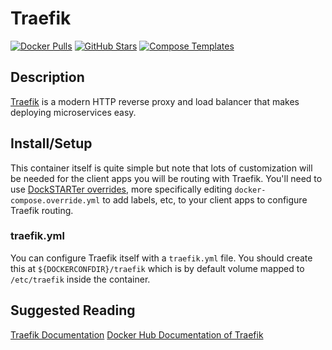 # Traefik

[![Docker Pulls](https://img.shields.io/docker/pulls/_/traefik?style=flat-square&color=607D8B&label=docker%20pulls&logo=docker)](https://hub.docker.com/_/traefik)
[![GitHub Stars](https://img.shields.io/github/stars/traefik/traefik-library-image?style=flat-square&color=607D8B&label=github%20stars&logo=github)](https://github.com/traefik/traefik-library-image)
[![Compose Templates](https://img.shields.io/static/v1?style=flat-square&color=607D8B&label=compose&message=templates)](https://github.com/GhostWriters/DockSTARTer/tree/master/compose/.apps/traefik)

## Description

[Traefik](https://doc.traefik.io/traefik/) is a modern HTTP reverse proxy and load balancer that makes deploying microservices easy.

## Install/Setup

This container itself is quite simple but note that lots of customization will be needed for the client apps you will be routing with Traefik. You'll need to use [DockSTARTer overrides](https://dockstarter.com/overrides/introduction/), more specifically editing `docker-compose.override.yml` to add labels, etc, to your client apps to configure Traefik routing.

### traefik.yml

You can configure Traefik itself with a `traefik.yml` file. You should create this at `${DOCKERCONFDIR}/traefik` which is by default volume mapped to `/etc/traefik` inside the container.

## Suggested Reading

[Traefik Documentation](https://doc.traefik.io/traefik/)
[Docker Hub Documentation of Traefik](https://hub.docker.com/_/traefik)
